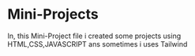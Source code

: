 # Mini-Projects
In, this Mini-Project file i created some projects using HTML,CSS,JAVASCRIPT ans sometimes i uses Tailwind 

